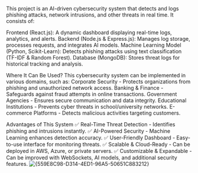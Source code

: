 This project is an AI-driven cybersecurity system that detects and logs phishing attacks, network intrusions, and other threats in real time. It consists of:

Frontend (React.js): A dynamic dashboard displaying real-time logs, analytics, and alerts.
Backend (Node.js & Express.js): Manages log storage, processes requests, and integrates AI models.
Machine Learning Model (Python, Scikit-Learn): Detects phishing attacks using text classification (TF-IDF & Random Forest).
Database (MongoDB): Stores threat logs for historical tracking and analysis.

Where It Can Be Used?
This cybersecurity system can be implemented in various domains, such as:
          Corporate Security - Protects organizations from phishing and unauthorized network access.
          Banking & Finance - Safeguards against fraud attempts in online transactions.
          Government Agencies - Ensures secure communication and data integrity.
          Educational Institutions - Prevents cyber threats in school/university networks.
          E-commerce Platforms - Detects malicious activities targeting customers.
          
Advantages of This System
          ✅ Real-Time Threat Detection - Identifies phishing and intrusions instantly.
          ✅ AI-Powered Security - Machine Learning enhances detection accuracy.
          ✅ User-Friendly Dashboard - Easy-to-use interface for monitoring threats.
          ✅ Scalable & Cloud-Ready - Can be deployed in AWS, Azure, or private servers.
          ✅ Customizable & Expandable - Can be improved with WebSockets, AI models, and additional security features.
![{559E8C98-D314-4ED1-96A5-50651C883212}](https://github.com/user-attachments/assets/3e4484c5-d3a9-4bd4-b9c0-2957a149e57c)

